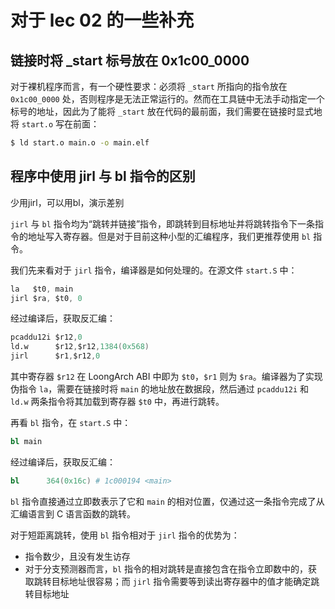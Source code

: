 # 对于 lec 02 的一些补充

## 链接时将 _start 标号放在 0x1c00_0000

对于裸机程序而言，有一个硬性要求：必须将 `_start` 所指向的指令放在 `0x1c00_0000` 处，否则程序是无法正常运行的。然而在工具链中无法手动指定一个标号的地址，因此为了能将 `_start` 放在代码的最前面，我们需要在链接时显式地将 `start.o` 写在前面：

```sh
$ ld start.o main.o -o main.elf
```

## 程序中使用 jirl 与 bl 指令的区别
少用jirl，可以用bl，演示差别

`jirl` 与 `bl` 指令均为“跳转并链接”指令，即跳转到目标地址并将跳转指令下一条指令的地址写入寄存器。但是对于目前这种小型的汇编程序，我们更推荐使用 `bl` 指令。

我们先来看对于 `jirl` 指令，编译器是如何处理的。在源文件 `start.S` 中：

```s
la   $t0, main
jirl $ra, $t0, 0
```

经过编译后，获取反汇编：

```s
pcaddu12i $r12,0
ld.w      $r12,$r12,1384(0x568)
jirl      $r1,$r12,0
```

其中寄存器 `$r12` 在 LoongArch ABI 中即为 `$t0`，`$r1` 则为 `$ra`。编译器为了实现伪指令 `la`，需要在链接时将 `main` 的地址放在数据段，然后通过 `pcaddu12i` 和 `ld.w` 两条指令将其加载到寄存器 `$t0` 中，再进行跳转。

再看 `bl` 指令，在 `start.S` 中：

```s
bl main
```

经过编译后，获取反汇编：

```s
bl      364(0x16c) # 1c000194 <main>
```

`bl` 指令直接通过立即数表示了它和 `main` 的相对位置，仅通过这一条指令完成了从汇编语言到 C 语言函数的跳转。

对于短距离跳转，使用 `bl` 指令相对于 `jirl` 指令的优势为：
+ 指令数少，且没有发生访存
+ 对于分支预测器而言，`bl` 指令的相对跳转是直接包含在指令立即数中的，获取跳转目标地址很容易；而 `jirl` 指令需要等到读出寄存器中的值才能确定跳转目标地址
